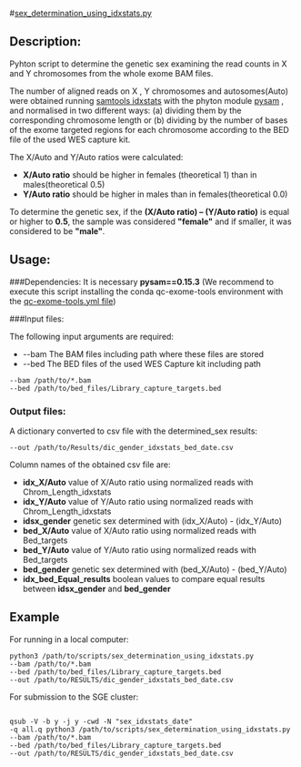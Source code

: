#[sex\_determination\_using\_idxstats.py](https://github.com/BU-ISCIII/qc_exome_tools/blob/develop/scripts/sex_determination_using_idxstats.py)

## Description:
Pyhton script to determine the genetic sex examining the read counts in X and Y chromosomes from the whole exome BAM files.

 
The number of aligned reads on X , Y chromosomes and autosomes(Auto) were obtained running [samtools idxstats](http://www.htslib.org/doc/samtools-idxstats.1.html) with the phyton module [pysam](https://pysam.readthedocs.io/en/latest/api.html) , and normalised in two different ways: (a) dividing them by the corresponding chromosome length or (b) dividing by the number of bases of the exome targeted regions for each chromosome according to the BED file of the used WES capture kit. 

The X/Auto and Y/Auto ratios were calculated: 

- **X/Auto ratio** should be higher in females (theoretical 1) than in males(theoretical 0.5) 
-  **Y/Auto ratio** should be higher in males than in females(theoretical 0.0) 

To determine the genetic sex, if the **(X/Auto ratio) – (Y/Auto ratio)** is equal or higher to **0.5**, the sample was considered **"female"** and if smaller, it was considered to be **"male"**.


## Usage:

###Dependencies:
It is necessary **pysam==0.15.3** (We recommend to execute this script installing the conda qc-exome-tools environment with the [qc-exome-tools.yml file](https://github.com/BU-ISCIII/qc_exome_tools/blob/develop/qc_exome_tools.yml))  



###Input files:

The following input arguments are required:
 
*  --bam  The BAM files including path where these files are stored
*  --bed The BED files of the used WES Capture kit including path
  

``` 
--bam /path/to/*.bam
--bed /path/to/bed_files/Library_capture_targets.bed
```
 
  
### Output files:

A dictionary converted to csv file with the determined_sex results:

```
--out /path/to/Results/dic_gender_idxstats_bed_date.csv
``` 

Column names of the obtained csv file are:

- **idx\_X/Auto** value of X/Auto ratio using normalized reads with Chrom\_Length\_idxstats
- **idx\_Y/Auto** value of Y/Auto ratio using normalized reads with Chrom\_Length\_idxstats
- **idsx\_gender** genetic sex determined with (idx\_X/Auto) - (idx\_Y/Auto)
- **bed\_X/Auto** value of X/Auto ratio using normalized reads with Bed_targets
- **bed\_Y/Auto** value of Y/Auto ratio using normalized reads with Bed_targets
- **bed\_gender** genetic sex determined with (bed\_X/Auto) - (bed\_Y/Auto)
- **idx\_bed\_Equal\_results** boolean values to compare equal results between  **idsx\_gender** and **bed\_gender**



## Example

For running in a local computer:

```
python3 /path/to/scripts/sex_determination_using_idxstats.py
--bam /path/to/*.bam
--bed /path/to/bed_files/Library_capture_targets.bed
--out /path/to/RESULTS/dic_gender_idxstats_bed_date.csv

```
 
For submission to the SGE cluster:

```

qsub -V -b y -j y -cwd -N "sex_idxstats_date" 
-q all.q python3 /path/to/scripts/sex_determination_using_idxstats.py
--bam /path/to/*.bam
--bed /path/to/bed_files/Library_capture_targets.bed
--out /path/to/RESULTS/dic_gender_idxstats_bed_date.csv

```
   